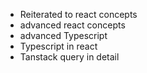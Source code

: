 
- Reiterated to react concepts
- advanced react concepts 
- advanced Typescript
- Typescript in react
- Tanstack query in detail
